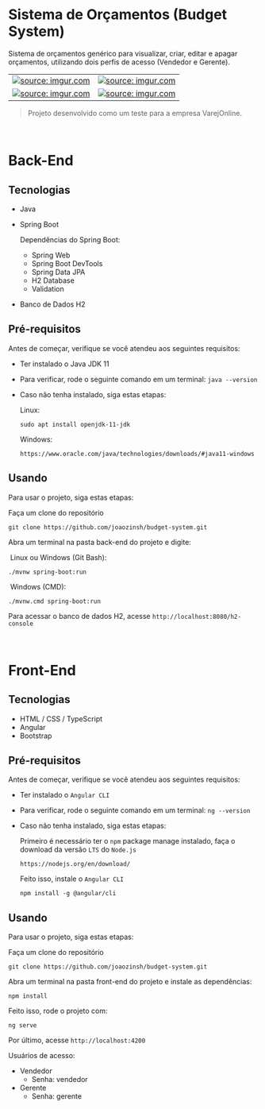 # Sistema de Orçamentos (Budget System)

Sistema de orçamentos genérico para visualizar, criar, editar e apagar orçamentos, utilizando dois perfis de acesso (Vendedor e Gerente).

<table align=center>
  <tr>
    <td>
      <a href="https://imgur.com/Et7xVoX"><img src="https://i.imgur.com/Et7xVoX.png" title="source: imgur.com" /></a>
    </td>
    <td>
      <a href="https://imgur.com/0Wl7C5u"><img src="https://i.imgur.com/0Wl7C5u.png" title="source: imgur.com" /></a>
    </td>
  </tr>
  <tr>
    <td>
      <a href="https://imgur.com/EmrXZ8s"><img src="https://i.imgur.com/EmrXZ8s.png" title="source: imgur.com" /></a>
    </td>
    <td>
      <a href="https://imgur.com/R2yIrxv"><img src="https://i.imgur.com/R2yIrxv.png" title="source: imgur.com" /></a>
    </td>
  </tr>
  
</table>

>Projeto desenvolvido como um teste para a empresa VarejOnline.

<br>

# Back-End

## Tecnologias

* Java

* Spring Boot

  Dependências do Spring Boot:

    * Spring Web
    * Spring Boot DevTools
    * Spring Data JPA
    * H2 Database
    * Validation

* Banco de Dados H2


## Pré-requisitos

Antes de começar, verifique se você atendeu aos seguintes requisitos:

- Ter instalado o Java JDK 11

- Para verificar, rode o seguinte comando em um terminal: `java --version`

- Caso não tenha instalado, siga estas etapas:

  Linux:

  ```
  sudo apt install openjdk-11-jdk
  ```

  Windows:

  ```
  https://www.oracle.com/java/technologies/downloads/#java11-windows
  ```

## Usando

Para usar o projeto, siga estas etapas:

Faça um clone do repositório

```
git clone https://github.com/joaozinsh/budget-system.git
```

Abra um terminal na pasta back-end do projeto e digite:

​	Linux ou Windows (Git Bash):

```
./mvnw spring-boot:run
```

​	Windows (CMD):

```
./mvnw.cmd spring-boot:run
```

Para acessar o banco de dados H2, acesse `http://localhost:8080/h2-console` 

<br>

# Front-End

## Tecnologias

* HTML / CSS / TypeScript
* Angular
* Bootstrap

## Pré-requisitos

Antes de começar, verifique se você atendeu aos seguintes requisitos:

- Ter instalado o `Angular CLI`

- Para verificar, rode o seguinte comando em um terminal: `ng --version`

- Caso não tenha instalado, siga estas etapas:

  Primeiro é necessário ter o `npm` package manage instalado, faça o download da versão `LTS` do `Node.js`

  ```
  https://nodejs.org/en/download/
  ```

  Feito isso, instale o `Angular CLI`

  ```
  npm install -g @angular/cli
  ```

## Usando

Para usar o projeto, siga estas etapas:

Faça um clone do repositório

```
git clone https://github.com/joaozinsh/budget-system.git
```

Abra um terminal na pasta front-end do projeto e instale as dependências:

```
npm install
```

Feito isso, rode o projeto com:
```
ng serve
```

Por último, acesse `http://localhost:4200`

Usuários de acesso:
  * Vendedor
    * Senha: vendedor
  * Gerente
    * Senha: gerente

